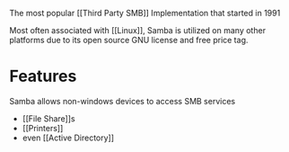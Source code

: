 The most popular [[Third Party SMB]] Implementation that started in 1991

Most often associated with [[Linux]], Samba is utilized on many other platforms due to its open source GNU license and free price tag.

# Features
Samba allows non-windows devices to access SMB services
- [[File Share]]s
- [[Printers]]
- even [[Active Directory]]


